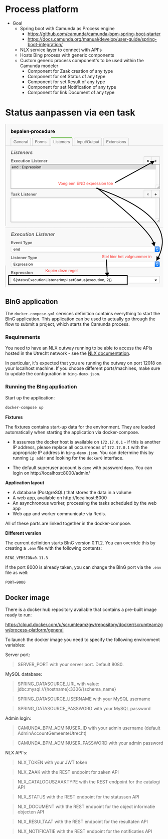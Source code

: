 # Process platform

- Goal
    - Spring boot with Camunda as Process engine
        - https://github.com/camunda/camunda-bpm-spring-boot-starter
        - https://docs.camunda.org/manual/develop/user-guide/spring-boot-integration/
    - NLX service layer to connect with API's
    - Hosts Bing process with generic components
    - Custom generic process component's to be used within the Camunda modeler
        - Component for Zaak creation of any type
        - Component for set Status of any type
        - Component for set Result of any type
        - Component for set Notification of any type
        - Component for link Document of any type

# Status aanpassen via een task

![Alt text](documentation/images/tutorial-set-status.png?raw=true "Title")

## BInG application

The `docker-compose.yml` services definition contains everything to start
the BInG application. This application can be used to actually go through the
flow to submit a project, which starts the Camunda process.

### Requirements

You need to have an NLX outway running to be able to access the APIs hosted in
the Utrecht network - see the [NLX documentation](https://docs.nlx.io/get-started/).

In particular, it's expected that you are running the outway on port 12018 on
your localhost machine. If you choose different ports/machines, make sure to
update the configuration in `bing-demo.json`.

### Running the BIng application

Start up the application:

```bash
docker-compose up
```

**Fixtures**

The fixtures contains start-up data for the environment. They are loaded
automatically when starting the application via docker-compose.

* It assumes the docker host is available on `172.17.0.1` - if this is another
  IP address, please replace all occurrences of `172.17.0.1` with the appropriate
  IP address in `bing-demo.json`. You can determine this by running `ip addr`
  and looking for the `docker0` interface.

* The default superuser account is `demo` with password `demo`. You can login
  on http://localhost:8000/admin/

**Application layout**

* A database (PostgreSQL) that stores the data in a volume
* A web app, available on http://localhost:8000
* An asynchronous worker, processing the tasks scheduled by the web app
* Web app and worker communicate via Redis.

All of these parts are linked together in the docker-compose.

**Different version**

The current definition starts BInG version 0.11.2. You can override this by
creating a `.env` file with the following contents:

```
BING_VERSION=0.11.3
```

If the port 8000 is already taken, you can change the BInG port via the `.env`
file as well:

```
PORT=9000
```

## Docker image

There is a docker hub repository available that contains a pre-built image ready to run:

https://cloud.docker.com/u/scrumteamzgw/repository/docker/scrumteamzgw/process-platform/general

To launch the docker image you need to specify the following environment variables:

Server port:
> SERVER_PORT with your server port. Default 8080.

MySQL database:      
> SPRING_DATASOURCE_URL with value: jdbc:mysql://{hostname}:3306/{schema_name}

> SPRING_DATASOURCE_USERNAME with your MySQL username

> SPRING_DATASOURCE_PASSWORD with your MySQL password

Admin login:
> CAMUNDA_BPM_ADMINUSER_ID with your admin username (default AdminAccountGemeenteUtrecht)

> CAMUNDA_BPM_ADMINUSER_PASSWORD with your admin password

NLX API's:
> NLX_TOKEN with your JWT token

> NLX_ZAAK with the REST endpoint for zaken API

> NLX_CATALOGUSZAAKTYPE with the REST endpoint for the catalogi API

> NLX_STATUS with the REST endpoint for the statussen API

> NLX_DOCUMENT with the REST endpoint for the object informatie objecten API

> NLX_RESULTAAT with the REST endpoint for the resultaten API

> NLX_NOTIFICATIE with the REST endpoint for the notificaties API
